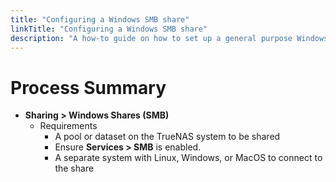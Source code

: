 ```yaml
---
title: "Configuring a Windows SMB share"
linkTitle: "Configuring a Windows SMB share"
description: "A how-to guide on how to set up a general purpose Windows SMB share for TrueNAS"
---
```


# Process Summary

* **Sharing > Windows Shares (SMB)**
  * Requirements
    * A pool or dataset on the TrueNAS system to be shared
    * Ensure **Services > SMB** is enabled.
    * A separate system with Linux, Windows, or MacOS to connect to the share